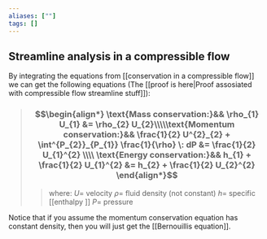 ```yaml
---
aliases: [""]
tags: []
---
```


## Streamline analysis in a compressible flow

By integrating the equations from [[conservation in a compressible flow]] we can get the following equations (The [[proof is here|Proof assosiated with compressible flow streamline stuff]]):

> ### $$\begin{align*} \text{Mass conservation:}&& \rho_{1} U_{1} &= \rho_{2} U_{2}\\\\\text{Momentum conservation:}&& \frac{1}{2} U^{2}_{2} + \int^{P_{2}}_{P_{1}} \frac{1}{\rho} \: dP &= \frac{1}{2} U_{1}^{2} \\\\  \text{Energy conservation:}&& h_{1} + \frac{1}{2} U_{1}^{2} &= h_{2} + \frac{1}{2} U_{2}^{2} \end{align*}$$ 
>> where:
>> $U=$ velocity
>> $\rho=$ fluid density (not constant) 
>> $h=$ specific [[enthalpy ]] 
>> $P=$ pressure

Notice that if you assume the momentum conservation equation has constant density, then you will just get the [[Bernouillis equation]]. 